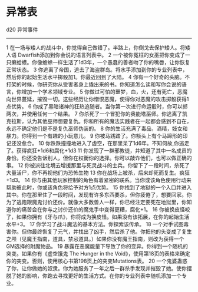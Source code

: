 # 异常表

  d20   异常事件
  ----- --------------------------------------------------------------------------------------------------------------------------------------------------------------------------------------------------------------------------------------
  1     在一场与矮人的战斗中，你觉得自己做错了。半路上，你倒戈去保护矮人。将矮人语 Dwarfish添加到你会说的语言列表中。
  2     一个被你冤枉的女巫把你变成了一只癞蛤蟆。你像蟾蜍一样生活了1d3年，一个愚蠢的善者吻了你的嘴唇，让你恢复正常状态。
  3     你逃离了帝国，逃去了海盗群岛。将水手添加到你的专业列表中，然后你的起始生活水平掷骰加1。你最近回到了大陆。
  4     你有一个好奇的头脑。不打架的时候，你研究你从受害者身上撬出来的书。你知道怎么读和写你会说的语言，你增加一个学术领域专业。
  5     你做过可怕的噩梦，血，火，还有死亡，恶魔向世界蔓延，摧毁一切。这些经历让你憎恨恶魔，使得你对恶魔的攻击掷骰获得1点优势。
  6     你成了黑暗诸神的狂热追随者。当你第一次进行命运骰时，你可以掷两次，并使用任何一个结果。
  7     你杀死了一个冒犯你的奥能塔巫师。你逃离了凯克拉斯，认为其他巫师想要复仇。你和所有的魔法实践者在一起都会感到不自在，永远不确定他们是不是复仇巫师伪装的。
  8     你的生活充满了毒品，酒精，妓女和暴力。你得到一个有趣的小玩意儿。
  9     你被马践踏了。你额头上有个马蹄形的印记还没愈合。
  10    你跌跌撞撞地进入了虚空，在那里呆了1d6年。不知何故,你逃走了。获得疯狂+1d6和腐化+1d3
  11    你发现了一群邪教徒，并知道了其中一名成员的身份。你还没告诉别人，但你在权衡你的选择。你可以敲诈他们，也可以做正确的事。
  12    你被派往北境去增援那里与死灵战斗的士兵。你留下了一段时间，杀死了大量活尸，你不再视他们为恐怖生物
  13    你在战场上被杀，后来却死而复生。疯狂+1d3。
  14    你与由其他玩家控制的角色有着紧密的联系。当你或该角色使用行动来帮助彼此时，你或该角色将给予对方1点优势。
  15    你找到了地狱的一个入口并进入其中。你在那里住了一段时间，发现有许多东西要杀，但你疲倦了，想要回家。你为了逃跑跟魔鬼讨价还价。就像大多数兽人一样，你已经注定要死在地狱里，你知道你的痛苦会在你与之讨价还价的魔鬼手中变得更糟，腐化+1。
  16    你被换皮怪咬了，如果你拥有《牙与爪》，你将成为换皮怪。如果没有该拓展，在你的起始生活水平+3。
  17    你学习了战斗魔法的基本方法。你探索该传承。
  18    一个对手试图毒害你。但你最终恢复了元气，并找出了凶手，然后杀了他。你把他的头变成了复生之颅（见魔王指南，道具，禁忌道具。）如果你没有魔王指南，则改为获得一个GM选择的附魔物品。
  19    暴露在恶魔能量下导致了你的变异。你得到一个随机的突变。如果你有《虚空饿鬼 The Hunger in the Void》，使用第18页的表格来确定你的突变。否则，使用核心书第198页上的突变Mutations表。
  20    一个鬼婆蛊惑了你，让你做她的奴隶。你为她服务了一年之后一群杀手发现并摧毁了她。使你摆脱了她的影响，你跑去寻找更好的生活方式。在你的专业列表中随机添加一个专业。

 
